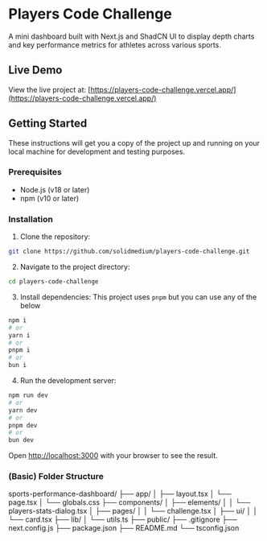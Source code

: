 # Players Code Challenge

A mini dashboard built with Next.js and ShadCN UI to display depth charts and key performance metrics for athletes across various sports.

## Live Demo

View the live project at: [https://players-code-challenge.vercel.app/](https://players-code-challenge.vercel.app/)

## Getting Started

These instructions will get you a copy of the project up and running on your local machine for development and testing purposes.

### Prerequisites

- Node.js (v18 or later)
- npm (v10 or later)

### Installation

1. Clone the repository:

```bash
git clone https://github.com/solidmedium/players-code-challenge.git
```

2. Navigate to the project directory:

```bash
cd players-code-challenge
```

3. Install dependencies:
   This project uses `pnpm` but you can use any of the below

```bash
npm i
# or
yarn i
# or
pnpm i
# or
bun i
```

4. Run the development server:

```bash
npm run dev
# or
yarn dev
# or
pnpm dev
# or
bun dev
```

Open [http://localhost:3000](http://localhost:3000) with your browser to see the result.

### (Basic) Folder Structure

sports-performance-dashboard/
├── app/
│ ├── layout.tsx
│ └── page.tsx
│ └── globals.css
├── components/
│ ├── elements/
│ │ └── players-stats-dialog.tsx
│ ├── pages/
│ │ └── challenge.tsx
│ ├── ui/
│ │ └── card.tsx
├── lib/
│ └── utils.ts
├── public/
├── .gitignore
├── next.config.js
├── package.json
├── README.md
└── tsconfig.json
